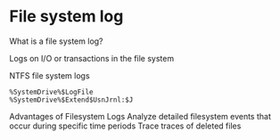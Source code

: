 # File system log

What is a file system log? 

Logs on I/O or transactions in the file system

NTFS file system logs 

```
%SystemDrive%$LogFile 
%SystemDrive%$Extend$UsnJrnl:$J
```
Advantages of Filesystem Logs Analyze detailed filesystem events that occur during specific time periods Trace traces of deleted files

